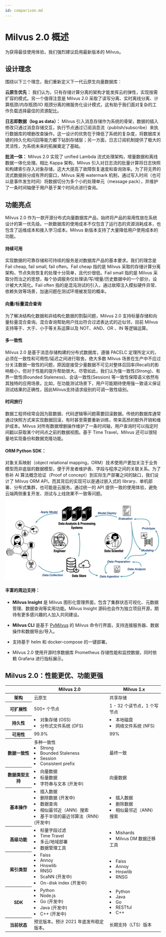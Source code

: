 ```yaml
---
id: comparison.md
---
```

# Milvus 2.0 概述

为获得最佳使用体验，我们强烈建议启用最新版本的 Milvus。

## 设计理念
围绕以下三个理念，我们重新定义下一代云原生向量数据库：

**云原生优先：** 我们认为，只有存储计算分离的架构才能发挥云的弹性，实现按需扩容的模式。另一个值得注意是 Milvus 2.0 采取了读写分离、实时离线分离、计算瓶颈/内存瓶颈/IO 瓶颈分离的微服务化设计模式，这有助于我们面对复杂的工作负载选择最佳的资源配比。

**日志即数据（log as data）：** Milvus 引入消息存储作为系统的骨架，数据的插入修改只通过消息存储交互，执行节点通过订阅消息流（publish/subscribe）来执行数据库的增删改查操作。这一设计的优势在于降低了系统的复杂度，将数据库关键的持久化和闪回等能力都下钻到存储层；另一方面，日志订阅机制提供了极大的灵活性，为系统未来的拓展奠定了基础。

**批流一体：** Milvus 2.0 实现了 unified Lambda 流式处理架构，增量数据和离线数据一体化处理。相比 Kappa 架构，Milvus 引入对日志流的批量计算将日志快照和构建索引存入对象存储，这大大提高了故障恢复速度和查询效率。为了将无界的流式数据拆分成有界的窗口，Milvus 采用 watermark 机制，通过写入时间（也可以是事件发生时间）将数据切分为多个小的处理单元（message pack），并维护了一条时间轴便于用户基于某个时间点进行查询。

## 功能亮点
Milvus 2.0 作为一款开源分布式向量数据库产品，始终将产品的易用性放在系统设计的第一优先级。一款数据库的使用成本不仅包含了运行态的资源消耗成本，也包含了运维成本和接入学习成本。Milvus 新版本支持了大量降低用户使用成本的功能。

#### 持续可用
实现数据的可靠存储和可持续的服务是对数据库产品的基本要求。我们的理念是 Fail cheap, fail small, fail often。Fail cheap 指的是 Milvus 采取的存储计算分离架构，节点失败恢复的处理十分简单，且代价很低。Fail small 指的是 Milvus 采取分而治之的思想，每个协调服务仅处理读/写/增量/历史数据中的一个部分，设计被大大简化。Fail often 指的是混沌测试的引入，通过故障注入模拟硬件异常、依赖失效等场景，加速问题在测试环境被发现的概率。

#### 向量/标量混合查询
为了解决结构化数据和非结构化数据的割裂问题，Milvus 2.0 支持标量存储和向量标量混合查询。混合查询帮助用户找出符合过滤表达式的近似邻，目前 Milvus 支持等于、大于、小于等关系运算以及 NOT、AND、OR 、IN 等逻辑运算。

#### 多一致性
Milvus 2.0 是基于消息存储构建的分布式数据库，遵循 PACELC 定理所定义的，必须在一致性和可用性/延迟之间进行取舍。绝大多数 Milvus 场景在生产中不应过分关注数据一致性的问题，原因是接受少量数据不可见对整体召回率(Recall)的影响极小，但对于性能的提升帮助很大。尽管如此，我们认为强一致性(Strong)、有界一致性(Bounded Staleness)、会话一致性(Session) 等一致性保障语义依然有其独特的应用场景。比如，在功能测试场景下，用户可能期待使用强一致语义保证测试结果的正确性，因此Milvus支持请求级别的可调一致性级别。

#### 时间旅行
数据工程师经常会因为脏数据、代码逻辑等问题需要回滚数据。传统的数据库通常通过快照方式来实现数据回滚，有时甚至需要重新训练，带来高昂的额外开销和维护成本。Milvus 对所有数据增删操作维护了一条时间轴，用户查询时可以指定时间戳以获取某个时间点之前的数据视图。基于 Time Travel，Milvus 还可以很轻量地实现备份和数据克隆功能。

#### ORM Python SDK：
对象关系映射（object relational mapping，ORM）技术使用户更加关注于业务模型而非底层的数据模型，便于开发者维护表、字段与程序之间的关联关系。为了弥补 AI 算法概念验证（Proof of concept）到实际生产部署之间的缺口，我们设计了 Milvus ORM API，而其背后的实现可以是通过嵌入式的 library、单机部署、分布式集群，也可能是云服务。通过统一的 API 提供一致的使用体验，避免云端两侧重复开发、测试与上线效果不一致等问题。

![ORM_Python_SDK](../../../assets/python_orm.png)

#### 丰富的周边支持：
- **Milvus Insight** 是 Milvus 图形化管理界面，包含了集群状态可视化、元数据管理、数据查询等实用功能。Milvus Insight 源码也会作为独立项目开源，期待有更多感兴趣的人加入共同建设。

- **Milvus CLI** 是基于 [PyMilvus](https://github.com/milvus-io/pymilvus) 的 Milvus 命令行界面，支持连接服务器、数据操作和数据导出/导入。

- 支持基于 helm 和 docker-compose 的一键部署。

- Milvus 2.0 使用开源时序数据库 Prometheus 存储性能和监控数据，同时依赖 Grafana 进行指标展示。


## Milvus 2.0：性能更优、功能更强

<table class="demo">
	<thead>
	<tr>
		<th class="width20">&nbsp;</th>
		<th class="width40">Milvus 2.0</th>
		<th class="width40">Milvus 1.x</th>
	</tr>
	</thead>
	<tbody>
	<tr>
		<th>架构</th>
		<td>云原生</td>
		<td>共享存储</td>
	</tr>
	<tr>
		<th>可扩展性</th>
		<td>500+ 个节点</td>
		<td>1 - 32 个读节点，1 个写节点</td>
	</tr>
  	<tr>
		<th>持久性</th>
		<td><li>对象存储 (OSS)</li><li>分布式文件系统 (DFS)</li></td>
		<td><li>本地磁盘</li><li>网络文件系统 (NFS)</li></td>
	</tr>
  	<tr>
		<th>可用性</th>
		<td>99.9%</td>
		<td>99%</td>
	</tr>
	<tr>
		<th>数据一致性</th>
		<td>多种一致性<li>Strong</li><li>Bounded Staleness</li><li>Session</li><li>Consistent prefix</li></td>
		<td>最终一致</td>
	</tr>
	<tr>
		<th>数据类型支持</th>
		<td><li>向量数据</li><li>标量数据</li><li>字符串与文本 (开发中)</li></td>
		<td>向量数据</td>
	</tr>
	<tr>
		<th>基本操作</th>
		<td><li>插入数据</li><li>删除数据 (开发中)</li><li>数据查询</li><li>相似最邻近（ANN）搜索</li><li>基于半径的最近邻算法（RNN） (开发中)</li></td>
		<td><li>插入数据</li><li>删除数据</li><li>相似最邻近（ANN）搜索</li></td>
	</tr>
	<tr>
		<th>高级功能</th>
		<td><li>标量字段过滤</li><li>Time Travel</li><li>多云/地域部署</li><li>数据管理工具</li></td>
		<td><li>Mishards</li><li>Milvus DM 数据迁移工具</li></td>
	</tr>
	<tr>
		<th>索引类型</th>
		<td><li>Faiss</li><li>Annoy</li><li>Hnswlib</li><li>RNSG</li><li>ScaNN (开发中)</li><li>On-disk index (开发中)</li></td>
		<td><li>Faiss</li><li>Annoy</li><li>Hnswlib</li><li>RNSG</li></td>
	</tr>
	<tr>
		<th>SDK</th>
		<td><li>Python</li><li>Node.js</li><li>Go (开发中)</li><li>Java (开发中)</li><li>C++ (开发中)</li></td>
		<td><li>Python</li><li>Java</li><li>Go</li><li>RESTful</li><li>C++</li></td>
	</tr>
	<tr>
		<th>当前状态</th>
		<td>预览版本。预计 2021 年底发布稳定版本。</td>
		<td>长期支持（LTS）版本</td>
	</tr>
	</tbody>
</table>
